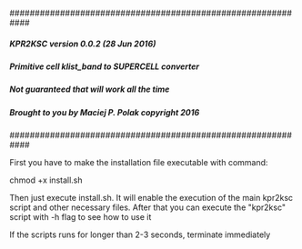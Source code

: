 ############################################################
#####        KPR2KSC version 0.0.2 (28 Jun 2016)       #####
#####                                                  #####
##### Primitive cell klist_band to SUPERCELL converter #####
#####                                                  #####
#####    Not guaranteed that will work all the time    #####
##### Brought to you by Maciej P. Polak copyright 2016 #####
############################################################

First you have to make the installation file executable with command:

chmod +x install.sh

Then just execute install.sh. It will enable the execution of the main kpr2ksc script and other necessary files.
After that you can execute the "kpr2ksc" script with -h flag to see how to use it

If the scripts runs for longer than 2-3 seconds, terminate immediately
